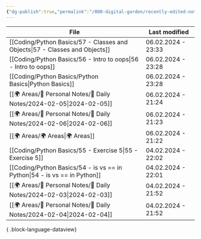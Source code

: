 ```yaml
---
{"dg-publish":true,"permalink":"/000-digital-garden/recently-edited-notes/","dgPassFrontmatter":true,"noteIcon":"3","created":"2023-12-14T09:05:52.599+05:30","updated":"2023-12-14T09:12:44.868+05:30"}
---
```


| File                                                                           | Last modified      |
| ------------------------------------------------------------------------------ | ------------------ |
| [[Coding/Python Basics/57 - Classes and Objects\|57 - Classes and Objects]] | 06.02.2024 - 23:33 |
| [[Coding/Python Basics/56 - Intro to oops\|56 - Intro to oops]]             | 06.02.2024 - 23:28 |
| [[Coding/Python Basics/Python Basics\|Python Basics]]                       | 06.02.2024 - 23:28 |
| [[🌍 Areas/📧 Personal Notes/📓 Daily Notes/2024-02-05\|2024-02-05]]        | 06.02.2024 - 21:24 |
| [[🌍 Areas/📧 Personal Notes/📓 Daily Notes/2024-02-06\|2024-02-06]]        | 06.02.2024 - 21:23 |
| [[🌍 Areas/🌍 Areas\|🌍 Areas]]                                             | 06.02.2024 - 21:22 |
| [[Coding/Python Basics/55 - Exercise 5\|55 - Exercise 5]]                   | 04.02.2024 - 22:02 |
| [[Coding/Python Basics/54 - is vs == in Python\|54 - is vs == in Python]]   | 04.02.2024 - 22:01 |
| [[🌍 Areas/📧 Personal Notes/📓 Daily Notes/2024-02-03\|2024-02-03]]        | 04.02.2024 - 21:52 |
| [[🌍 Areas/📧 Personal Notes/📓 Daily Notes/2024-02-04\|2024-02-04]]        | 04.02.2024 - 21:52 |

{ .block-language-dataview}